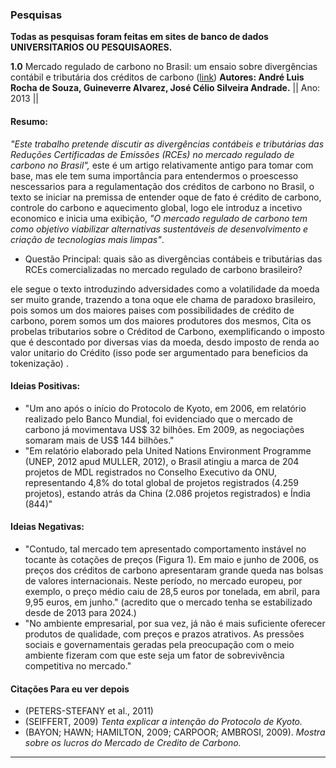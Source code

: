 ### Pesquisas
**Todas as pesquisas foram feitas em sites de banco de dados UNIVERSITARIOS OU PESQUISAORES.**

 **1.0** Mercado regulado de carbono no Brasil: um ensaio sobre divergências contábil e tributária dos créditos de carbono ([link](https://www.scielo.br/j/osoc/a/DWXT3BmCyyXRtk7yDwdrPpG/#))
 **Autores: André Luis Rocha de Souza, Guineverre Alvarez, José Célio Silveira Andrade.** || Ano: 2013 ||

 #### Resumo:

*"Este trabalho pretende discutir as divergências contábeis e tributárias das Reduções Certificadas de Emissões (RCEs) no mercado regulado de carbono no Brasil",* este é um artigo relativamente antigo para tomar com base, mas ele tem suma importância para entendermos o proescesso nescessarios para a regulamentação dos créditos de carbono no Brasil, o texto se iniciar na premissa de entender oque de fato é crédito de carbono, controle do carbono e aquecimento global, logo ele introduz a incetivo economico e inicia uma exibição, *"O mercado regulado de carbono tem como objetivo viabilizar alternativas sustentáveis de desenvolvimento e criação de tecnologias mais limpas"*. 

* Questão Principal:  quais são as divergências contábeis e tributárias das RCEs comercializadas no mercado regulado de carbono brasileiro?
  
ele segue o texto introduzindo adversidades como a volatilidade da moeda ser muito grande, trazendo a tona oque ele chama de paradoxo brasileiro, pois somos um dos maiores paises com possibilidades de crédito de carbono, porem somos um dos maiores produtores dos mesmos, Cita os probelas tributarios sobre o Créditod de Carbono, exemplificando o imposto que é descontado por diversas vias da moeda, desdo imposto de renda ao valor unitario do Crédito (isso pode ser argumentado para beneficios da tokenização) .
 
#### Ideias Positivas:

* "Um ano após o início do Protocolo de Kyoto, em 2006, em relatório realizado pelo Banco Mundial, foi evidenciado que o mercado de carbono já movimentava US$ 32 bilhões. Em 2009, as negociações somaram mais de US$ 144 bilhões."
* "Em relatório elaborado pela United Nations Environment Programme (UNEP, 2012 apud MULLER, 2012), o Brasil atingiu a marca de 204 projetos de MDL registrados no Conselho Executivo da ONU, representando 4,8% do total global de projetos registrados (4.259 projetos), estando atrás da China (2.086 projetos registrados) e Índia (844)"

#### Ideias Negativas:

* "Contudo, tal mercado tem apresentado comportamento instável no tocante às cotações de preços (Figura 1). Em maio e junho de 2006, os preços dos créditos de carbono apresentaram grande queda nas bolsas de valores internacionais. Neste período, no mercado europeu, por exemplo, o preço médio caiu de 28,5 euros por tonelada, em abril, para 9,95 euros, em junho." (acredito que o mercado tenha se estabilizado desde de 2013 para 2024.)
* "No ambiente empresarial, por sua vez, já não é mais suficiente oferecer produtos de qualidade, com preços e prazos atrativos. As pressões sociais e governamentais geradas pela preocupação com o meio ambiente fizeram com que este seja um fator de sobrevivência competitiva no mercado."
 
#### Citações Para eu ver depois
* (PETERS-STEFANY et al., 2011)
* (SEIFFERT, 2009) *Tenta explicar a intenção do Protocolo de Kyoto.*
* (BAYON; HAWN; HAMILTON, 2009; CARPOOR; AMBROSI, 2009). *Mostra sobre os lucros do Mercado de Credito de Carbono.*

---  
